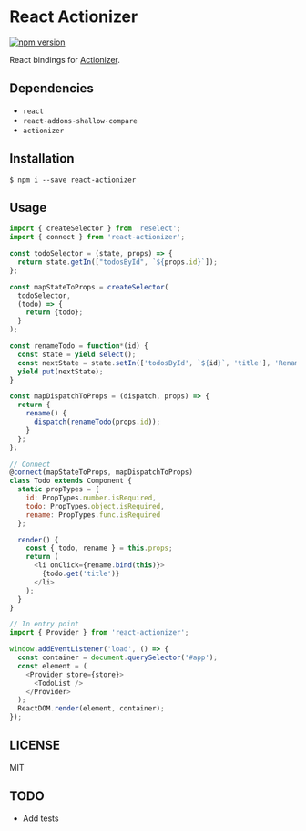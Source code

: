 # React Actionizer
[![npm version](https://badge.fury.io/js/react-actionizer.svg)](https://badge.fury.io/js/react-actionizer)

React bindings for [Actionizer](https://github.com/oreshinya/actionizer).

## Dependencies
- `react`
- `react-addons-shallow-compare`
- `actionizer`

## Installation

```
$ npm i --save react-actionizer
```

## Usage

```javascript
import { createSelector } from 'reselect';
import { connect } from 'react-actionizer';

const todoSelector = (state, props) => {
  return state.getIn(["todosById", `${props.id}`]);
};

const mapStateToProps = createSelector(
  todoSelector,
  (todo) => {
    return {todo};
  }
);

const renameTodo = function*(id) {
  const state = yield select();
  const nextState = state.setIn(['todosById', `${id}`, 'title'], 'Renamed');
  yield put(nextState);
}

const mapDispatchToProps = (dispatch, props) => {
  return {
    rename() {
      dispatch(renameTodo(props.id));
    }
  };
};

// Connect
@connect(mapStateToProps, mapDispatchToProps)
class Todo extends Component {
  static propTypes = {
    id: PropTypes.number.isRequired,
    todo: PropTypes.object.isRequired,
    rename: PropTypes.func.isRequired
  };

  render() {
    const { todo, rename } = this.props;
    return (
      <li onClick={rename.bind(this)}>
        {todo.get('title')}
      </li>
    );
  }
}

// In entry point
import { Provider } from 'react-actionizer';

window.addEventListener('load', () => {
  const container = document.querySelector('#app');
  const element = (
    <Provider store={store}>
      <TodoList />
    </Provider>
  );
  ReactDOM.render(element, container);
});
```

## LICENSE

MIT

## TODO
- Add tests
